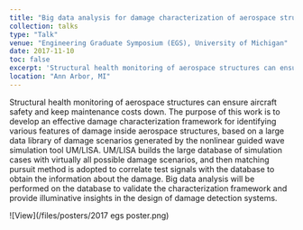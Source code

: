 ```yaml
---
title: "Big data analysis for damage characterization of aerospace structures based on nonlinear guided wave simulation tool UM/LISA"
collection: talks
type: "Talk"
venue: "Engineering Graduate Symposium (EGS), University of Michigan"
date: 2017-11-10
toc: false
excerpt: 'Structural health monitoring of aerospace structures can ensure aircraft safety and keep maintenance costs down. The purpose of this work is to develop an effective damage characterization framework for identifying various features of damage inside aerospace structures, based on a large data library of damage scenarios generated by the nonlinear guided wave simulation tool UM/LISA.'
location: "Ann Arbor, MI"
---
```


Structural health monitoring of aerospace structures can ensure aircraft safety and keep maintenance costs down. The purpose of this work is to develop an effective damage characterization framework for identifying various features of damage inside aerospace structures, based on a large data library of damage scenarios generated by the nonlinear guided wave simulation tool UM/LISA. UM/LISA builds the large database of simulation cases with virtually all possible damage scenarios, and then matching pursuit method is adopted to correlate test signals with the database to obtain the information about the damage. Big data analysis will be performed on the database to validate the characterization framework and provide illuminative insights in the design of damage detection systems.

![View](/files/posters/2017 egs poster.png)

